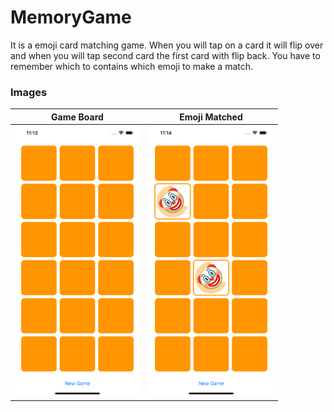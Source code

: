 # MemoryGame
It is a emoji card matching game. When you will tap on a card it will flip over and when you will tap second card the first card with flip back. You have to remember which to contains which emoji to make a match.
### Images

Game Board             |  Emoji Matched
:-------------------------:|:-------------------------:
<img src="https://raw.githubusercontent.com/shawkathSrijon/MemoryGame/master/Simulator%20Screen%20Shot%20-%20iPhone%2011%20Pro%20Max%20-%202021-01-04%20at%2023.13.59.png" alt="Game Board" width="200"/>|<img src="https://raw.githubusercontent.com/shawkathSrijon/MemoryGame/master/Simulator%20Screen%20Shot%20-%20iPhone%2011%20Pro%20Max%20-%202021-01-04%20at%2023.14.33.png" alt="Emoji Matched" width="200"/>
